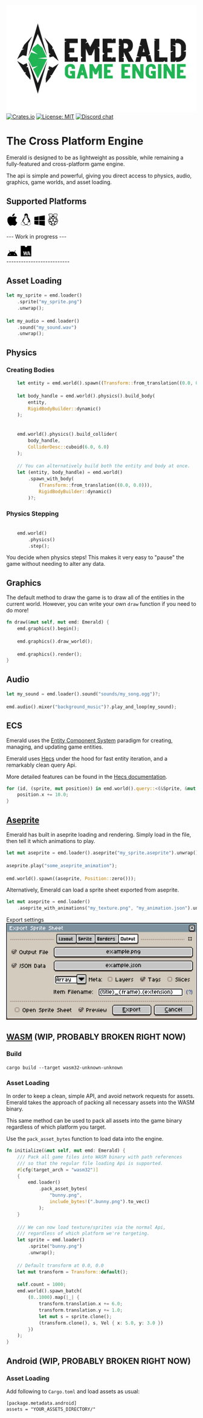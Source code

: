 ![Emerald](../assets/banner_large.png)
[![Crates.io](https://img.shields.io/crates/v/emerald.svg)](https://crates.io/crates/emerald)
[![License: MIT](https://img.shields.io/badge/License-MIT-green.svg)](https://opensource.org/licenses/MIT)
[![Discord chat](https://img.shields.io/discord/829494628771168296.svg?label=discord%20chat)](https://discord.gg/NHsz38AhkD)


# The Cross Platform Engine

Emerald is designed to be as lightweight as possible, while remaining a fully-featured and cross-platform game engine.

The api is simple and powerful, giving you direct access to physics, audio, graphics, game worlds, and asset loading.

## Supported Platforms
<div>
    <img alt="MacOS" src="../assets/apple.svg" width=32>
    <img alt="Linux" src="../assets/linux.svg" width=32>
    <img alt="Windows" src="../assets/windows.svg" width=32>
    <img alt="RaspberryPi" src="../assets/raspberrypi.svg" width=32>
</div>


--- Work in progress ---
<div>
    <img alt="Android" src="../assets/android.svg" width=32>
    <img alt="HTML5" src="../assets/webassembly.svg" width=32>
</div>
--------------------------



## Asset Loading
```rust
let my_sprite = emd.loader()
    .sprite("my_sprite.png")
    .unwrap();

let my_audio = emd.loader()
    .sound("my_sound.wav")
    .unwrap();
```


## Physics

### Creating Bodies
```rust
    let entity = emd.world().spawn((Transform::from_translation((0.0, 0.0))));

    let body_handle = emd.world().physics().build_body(
        entity,
        RigidBodyBuilder::dynamic()
    );


    emd.world().physics().build_collider(
        body_handle,
        ColliderDesc::cuboid(6.0, 6.0)
    );

    // You can alternatively build both the entity and body at once.
    let (entity, body_handle) = emd.world()
        .spawn_with_body(
            (Transform::from_translation((0.0, 0.0))),
            RigidBodyBuilder::dynamic()
        )?;
```

### Physics Stepping

```rust

    emd.world()
        .physics()
        .step();
```

You decide when physics steps!
This makes it very easy to "pause" the game without needing to alter any data.

## Graphics

The default method to draw the game is to draw all of the entities in the current world. However, you can write your own `draw` function if you need to do more!

```rust
fn draw(&mut self, mut emd: Emerald) {
    emd.graphics().begin();

    emd.graphics().draw_world();

    emd.graphics().render();
}
```

## Audio
```rust
let my_sound = emd.loader().sound("sounds/my_song.ogg")?;

emd.audio().mixer("background_music")?.play_and_loop(my_sound);
```

## ECS

Emerald uses the [Entity Component System](https://en.wikipedia.org/wiki/Entity_component_system) paradigm for creating, managing, and updating game entities.

Emerald uses [Hecs](https://github.com/Ralith/hecs) under the hood for  fast entity iteration, and a remarkably clean query Api.

More detailed features can be found in the [Hecs documentation](https://docs.rs/hecs/).

```rust
for (id, (sprite, mut position)) in emd.world().query::<(&Sprite, &mut Position)>().iter() {
    position.x += 10.0;
}
```

## [Aseprite](https://www.aseprite.org/)

Emerald has built in aseprite loading and rendering. Simply load in the file, then tell it which animations to play.

```rust
let mut aseprite = emd.loader().aseprite("my_sprite.aseprite").unwrap();

aseprite.play("some_aseprite_animation");

emd.world().spawn((aseprite, Position::zero()));
```

Alternatively, Emerald can load a sprite sheet exported from aseprite.

```rust
let mut aseprite = emd.loader()
    .aseprite_with_animations("my_texture.png", "my_animation.json").unwrap();
```

Export settings
![Preferred export settings](../assets/aseprite_settings.png)



## [WASM](https://webassembly.org/) (WIP, PROBABLY BROKEN RIGHT NOW)

### Build

`cargo build --target wasm32-unknown-unknown`

### Asset Loading

In order to keep a clean, simple API, and avoid network requests for assets. Emerald takes the approach of packing all necessary assets into the WASM binary.

This same method can be used to pack all assets into the game binary regardless of which platform you target.

Use the `pack_asset_bytes` function to load data into the engine.

```rust
fn initialize(&mut self, mut emd: Emerald) {
    /// Pack all game files into WASM binary with path references
    /// so that the regular file loading Api is supported.
    #[cfg(target_arch = "wasm32")]
    {
        emd.loader()
            .pack_asset_bytes(
                "bunny.png",
                include_bytes!(".bunny.png").to_vec()
            );
    }

    /// We can now load texture/sprites via the normal Api,
    /// regardless of which platform we're targeting.
    let sprite = emd.loader()
        .sprite("bunny.png")
        .unwrap();
    
    // Default transform at 0.0, 0.0
    let mut transform = Transform::default();

    self.count = 1000;
    emd.world().spawn_batch(
        (0..1000).map(|_| {
            transform.translation.x += 6.0;
            transform.translation.y += 1.0;
            let mut s = sprite.clone();
            (transform.clone(), s, Vel { x: 5.0, y: 3.0 })
        })
    );
}
```

## Android (WIP, PROBABLY BROKEN RIGHT NOW)

### Asset Loading

Add following to `Cargo.toml` and load assets as usual:
```
[package.metadata.android]
assets = "YOUR_ASSETS_DIRECTORY/"
```